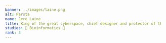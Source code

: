 ```yaml
---
banner: ../images/laine.png
alt: Parsta
name: Jere Laine
title: King of the great cyberspace, chief designer and protector of the brand
studies: 🌿 Bioinformatics 🌿
rank: 3
---
```


